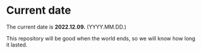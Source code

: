 # Current date

The current date is **2022.12.09.** (YYYY.MM.DD.)

This repository will be good when the world ends, so we will know how long it lasted.